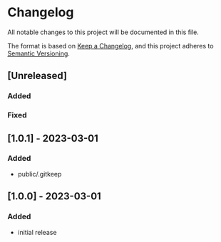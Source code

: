 
# Changelog

All notable changes to this project will be documented in this file.

The format is based on [Keep a Changelog](https://keepachangelog.com/en/1.0.0/),
and this project adheres to [Semantic Versioning](https://semver.org/spec/v2.0.0.html).


## [Unreleased]

### Added

### Fixed


## [1.0.1] - 2023-03-01
### Added
- public/.gitkeep


## [1.0.0] - 2023-03-01
### Added
- initial release

